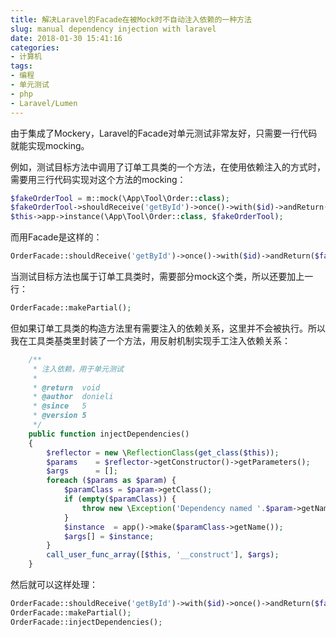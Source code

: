 ```yaml
---
title: 解决Laravel的Facade在被Mock时不自动注入依赖的一种方法
slug: manual dependency injection with laravel
date: 2018-01-30 15:41:16
categories:
- 计算机
tags:
- 编程
- 单元测试
- php
- Laravel/Lumen
---
```

由于集成了Mockery，Laravel的Facade对单元测试非常友好，只需要一行代码就能实现mocking。

例如，测试目标方法中调用了订单工具类的一个方法，在使用依赖注入的方式时，需要用三行代码实现对这个方法的mocking：

```php
$fakeOrderTool = m::mock(\App\Tool\Order::class);
$fakeOrderTool->shouldReceive('getById')->once()->with($id)->andReturn($fakeOrder);
$this->app->instance(\App\Tool\Order::class, $fakeOrderTool);
```

而用Facade是这样的：

```php
OrderFacade::shouldReceive('getById')->once()->with($id)->andReturn($fakeOrder);
```

当测试目标方法也属于订单工具类时，需要部分mock这个类，所以还要加上一行：

```php
OrderFacade::makePartial();
```

但如果订单工具类的构造方法里有需要注入的依赖关系，这里并不会被执行。所以我在工具类基类里封装了一个方法，用反射机制实现手工注入依赖关系：

```php
    /**
     * 注入依赖，用于单元测试
     *
     * @return  void
     * @author  donieli
     * @since   5
     * @version 5
     */
    public function injectDependencies()
    {
        $reflector = new \ReflectionClass(get_class($this));
        $params    = $reflector->getConstructor()->getParameters();
        $args      = [];
        foreach ($params as $param) {
            $paramClass = $param->getClass();
            if (empty($paramClass)) {
                throw new \Exception('Dependency named '.$param->getName().' cannot be injected.');
            }
            $instance  = app()->make($paramClass->getName());
            $args[] = $instance;
        }
        call_user_func_array([$this, '__construct'], $args);
    }
```

然后就可以这样处理：

```php
OrderFacade::shouldReceive('getById')->with($id)->once()->andReturn($fakeOrder);
OrderFacade::makePartial();
OrderFacade::injectDependencies();
```


